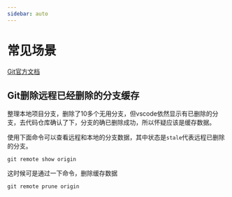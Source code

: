 ```yaml
---
sidebar: auto
---
```


# 常见场景

[Git官方文档](https://git-scm.com/)

## Git删除远程已经删除的分支缓存

整理本地项目分支，删除了10多个无用分支，但vscode依然显示有已删除的分支，去代码仓库确认了下，分支的确已删除成功，所以怀疑应该是缓存数据。

使用下面命令可以查看远程和本地的分支数据，其中状态是`stale`代表远程已删除的分支。

```git
git remote show origin
```
这时候可是通过一下命令，删除缓存数据

```cmd
git remote prune origin
```

